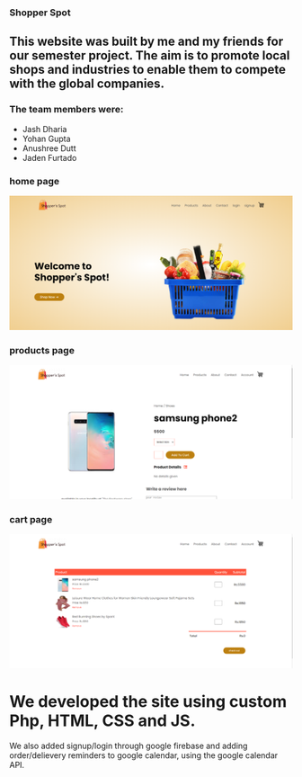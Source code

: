 ### Shopper Spot

## This website was built by me and my friends for our semester project. The aim is to promote local shops and industries to enable them to compete with the global companies.

### The team members were:

- Jash Dharia
- Yohan Gupta
- Anushree Dutt
- Jaden Furtado

### home page
![Alt text](/images/home.png?raw=true "Shoppers Spot")

### products page
![Alt text](/images/prod.png?raw=true "Shoppers Spot")

### cart page
![Alt text](/images/cart.png?raw=true "Shoppers Spot")

# We developed the site using custom Php, HTML, CSS and JS.

We also added signup/login through google firebase and adding order/delievery reminders to google calendar, using the google calendar API.
